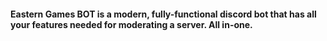 <h4> Eastern Games BOT is a modern, fully-functional discord bot that has all your features needed for moderating a server. All in-one.</h4> <br/>